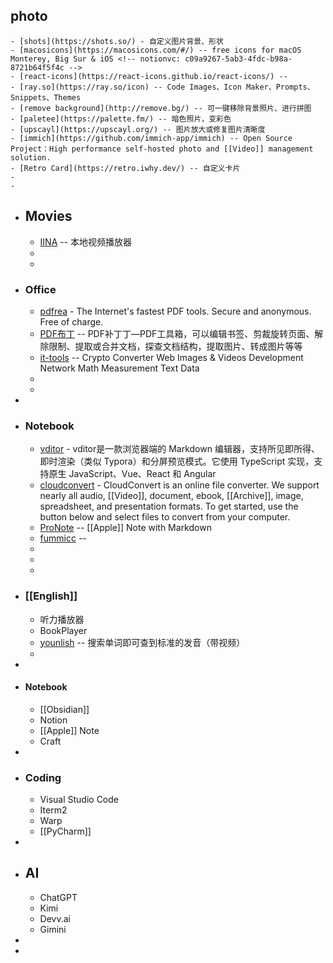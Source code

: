 ## photo
	- [shots](https://shots.so/) - 自定义图片背景、形状
	- [macosicons](https://macosicons.com/#/) -- free icons for macOS Monterey, Big Sur & iOS <!-- notionvc: c09a9267-5ab3-4fdc-b98a-8721b64f5f4c -->
	- [react-icons](https://react-icons.github.io/react-icons/) --
	- [ray.so](https://ray.so/icon) -- Code Images、Icon Maker、Prompts、Snippets、Themes
	- [remove background](http://remove.bg/) -- 可一键移除背景照片、进行拼图
	- [paletee](https://palette.fm/) -- 暗色照片，变彩色
	- [upscayl](https://upscayl.org/) -- 图片放大或修复图片清晰度
	- [immich](https://github.com/immich-app/immich) -- Open Source Project：High performance self-hosted photo and [[Video]] management solution.
	- [Retro Card](https://retro.iwhy.dev/) -- 自定义卡片
	-
	-
- ## Movies
	- [IINA](https://iina.io/)  -- 本地视频播放器
	-
	-
- ### Office
	- [pdfrea](https://pdfreal.com/) - The Internet's fastest PDF tools. Secure and anonymous. Free of charge.
	- [PDF布丁](https://github.com/wmjordan/PDFPatcher) -- PDF补丁丁—PDF工具箱，可以编辑书签、剪裁旋转页面、解除限制、提取或合并文档，探查文档结构，提取图片、转成图片等等
	- [it-tools](https://it-tools.tech/) -- Crypto Converter Web Images & Videos Development Network Math Measurement Text Data
	-
	-
-
- ### Notebook
	- [vditor](https://vditor.vercel.app) - vditor是一款浏览器端的 Markdown 编辑器，支持所见即所得、即时渲染（类似 Typora）和分屏预览模式。它使用 TypeScript 实现，支持原生 JavaScript、Vue、React 和 Angular
	- [cloudconvert](https://cloudconvert.com/pdf-to-docx) - CloudConvert is an online file converter. We support nearly all audio, [[Video]], document, ebook, [[Archive]], image, spreadsheet, and presentation formats. To get started, use the button below and select files to convert from your computer.
	- [ProNote](https://www.pronotes.app/) -- [[Apple]] Note with Markdown
	- [fummicc](fummicc1.github.io/csv2img/) --
	-
	-
	-
- ### [[English]]
	- 听力播放器
	- BookPlayer
	- [younlish](https://youglish.com/) -- 搜索单词即可查到标准的发音（带视频）
	-
-
- #### Notebook
	- [[Obsidian]]
	- Notion
	- [[Apple]] Note
	- Craft
-
- ### Coding
	- Visual Studio Code
	- Iterm2
	- Warp
	- [[PyCharm]]
-
- ## AI
	- ChatGPT
	- Kimi
	- Devv.ai
	- Gimini
-
-